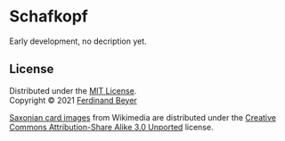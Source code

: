 # Schafkopf

Early development, no decription yet.

## License

Distributed under the [MIT License].  
Copyright &copy; 2021 [Ferdinand Beyer]

[Saxonian card images](https://commons.wikimedia.org/wiki/File:Complete_Saxonian_deck.jpg)
from Wikimedia are distributed under the
[Creative Commons Attribution-Share Alike 3.0 Unported][CC BY-SA 3.0]
license.

[Ferdinand Beyer]: https://fbeyer.com
[MIT License]: https://opensource.org/licenses/MIT
[CC BY-SA 3.0]: https://creativecommons.org/licenses/by-sa/3.0/
